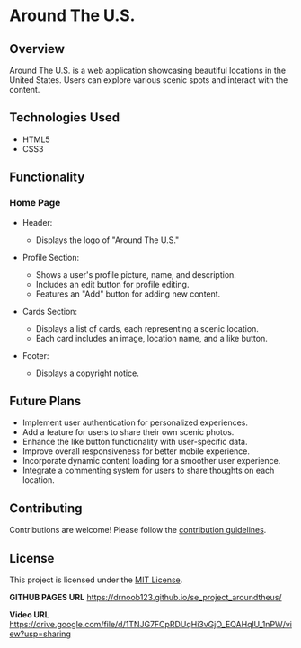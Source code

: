 # Around The U.S.

## Overview

Around The U.S. is a web application showcasing beautiful locations in the United States. Users can explore various scenic spots and interact with the content.

## Technologies Used

- HTML5
- CSS3

## Functionality

### Home Page

- Header:

  - Displays the logo of "Around The U.S."

- Profile Section:

  - Shows a user's profile picture, name, and description.
  - Includes an edit button for profile editing.
  - Features an "Add" button for adding new content.

- Cards Section:

  - Displays a list of cards, each representing a scenic location.
  - Each card includes an image, location name, and a like button.

- Footer:
  - Displays a copyright notice.

## Future Plans

- Implement user authentication for personalized experiences.
- Add a feature for users to share their own scenic photos.
- Enhance the like button functionality with user-specific data.
- Improve overall responsiveness for better mobile experience.
- Incorporate dynamic content loading for a smoother user experience.
- Integrate a commenting system for users to share thoughts on each location.

## Contributing

Contributions are welcome! Please follow the [contribution guidelines](CONTRIBUTING.md).

## License

This project is licensed under the [MIT License](LICENSE).

**GITHUB PAGES URL**
https://drnoob123.github.io/se_project_aroundtheus/

**Video URL**
https://drive.google.com/file/d/1TNJG7FCpRDUqHi3vGjO_EQAHqlU_1nPW/view?usp=sharing
